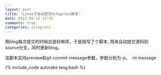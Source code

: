 ```yaml
---
layout: post
title: "Linux下自动提交Octopress脚本"
date: 2013-08-16 17:55
comments: true
categories: octopress
---
```

用blog每次提交的时候总是好麻烦，于是就写了个脚本,
用来自动提交源码到source分支，同时更新blog。

该脚本支持preview和git commit message参数，参数分别为-p， -m message

{% include_code autorake lang:bash %}
